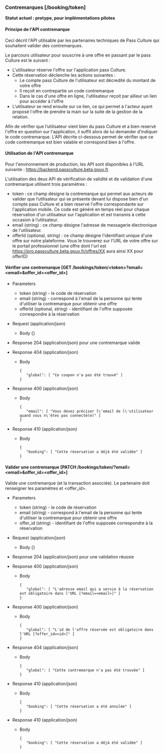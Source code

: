 ### Contremarques [/booking/token]

**Statut actuel : protype, pour implémentations pilotes**

#### Principe de l'API contremarque

Ceci décrit l'API utilisable par les partenaires techniques de Pass Culture qui souhaitent valider des contremarques.

Le parcours utilisateur pour souscrire à une offre en passant par le pass Culture est le suivant :
+ L'utilisateur réserve l'offre sur l'application pass Culture. 
+ Cette réservation déclenche les actions suivantes :
  + Le compte pass Culture de l'utilisateur est décredité du montant de votre offre
  + Il reçoit en contrepartie un code contremarque
  + Dans le cas d'une offre en ligne, l'utilisateur reçoit par ailleur un lien pour accéder à l'offre
+ L’utilisateur se rend ensuite sur ce lien, ce qui permet à l'acteur ayant proposé l'offre de prendre la main sur la suite de la gestion de la relation. 

Afin de vérifier que l’utilisateur vient bien du pass Culture et a bien reservé l'offre en question sur l'application, il suffit alors de lui demander d’indiquer le code contremarque. L'API décrite ci-dessous permet de vérifier que ce code contremarque est bien valable et correspond bien à l'offre. 

#### Utilisation de l'API contremarque

Pour l'environnement de production, les API sont disponibles à l'URL suivante : https://backend.passculture.beta.gouv.fr

L'utilisation des deux API de vérification de validité et de validation d'une contremarque utilisent trois paramètres :
  + token : ce champ désigne la contremarque qui permet aux acteurs de valider que l’utilisateur qui se présente devant lui dispose bien d'un compte pass Culture et a bien reservé l'offre correspondante sur l'application mobile. Ce code est généré en temps réel pour chaque réservation d'un utilisateur sur l'application et est transmis à cette occasion à l’utilisateur.
  + email (string) : ce champ désigne l'adresse de messagerie électronique de l'utilisateur.
  + offerId (optional, string) : ce champ désigne l'identifiant unique d'une offre sur notre plateforme. Vous le trouverez sur l'URL de votre offre sur le portail professionnel (une offre dont l'url est https://pro.passculture.beta.gouv.fr/offres/XX aura ainsi XX pour offerID)

#### Vérifier une contremarque [GET /bookings/token/\<token\>?email=\<email\>&offer_id=\<offer_id\>]

+ Parameters

  + token (string) - le code de réservation
  + email (string) - correspond à l'email de la personne qui tente d'utiliser la contremarque pour obtenir une offre
  + offerId (optional, string) - identifiant de l'offre supposée correspondre à la réservation

+ Request (application/json)

    + Body {}

+ Response 204 (application/json) pour une contremarque valide
            
+ Response 404 (application/json)

    + Body

          {
             "global": [ "Ce coupon n'a pas été trouvé" ]
          }

+ Response 400 (application/json)

    + Body
    
          {
             "email": [ "Vous devez préciser l\'email de l\'utilisateur quand vous n\'êtes pas connecté(e)" ]
          }

+ Response 410 (application/json)

    + Body

          {
             "booking": [ "Cette réservation a déjà été validée" ]
          }
          
#### Valider une contremarque [PATCH /bookings/token/<token>?email=\<email\>&offer_id=\<offer_id\>]

Valide une contremarque (et la transaction associée). Le partenaire doit renseigner les paramètres <email> et <offer_id>.

+ Parameters
  + token (string) - le code de réservation
  + email (string) - correspond à l'email de la personne qui tente d'utiliser la contremarque pour obtenir une offre
  + offer_id (string) - identifiant de l'offre supposée correspondre à la réservation

+ Request (application/json)

    + Body {}

+ Response 204 (application/json) pour une validation réussie

+ Response 400 (application/json)

    + Body
    
          {
             "global": [ "L'adresse email qui a servie à la réservation est obligatoire dans l'URL [?email=<email>]" ]
          }

+ Response 400 (application/json)

    + Body

          {
             "global": [ "L'id de l'offre réservée est obligatoire dans l'URL [?offer_id=<id>]" ]
          }
    
+ Response 404 (application/json)

    + Body

          {
             "global": [ "Cette contremarque n'a pas été trouvée" ]
          }

+ Response 410 (application/json)

    + Body

          {
             "booking": [ "Cette réservation a été annulée" ]
          }


+ Response 410 (application/json)

    + Body

          {
             "booking": [ "Cette réservation a déjà été validée" ]
          }
 
